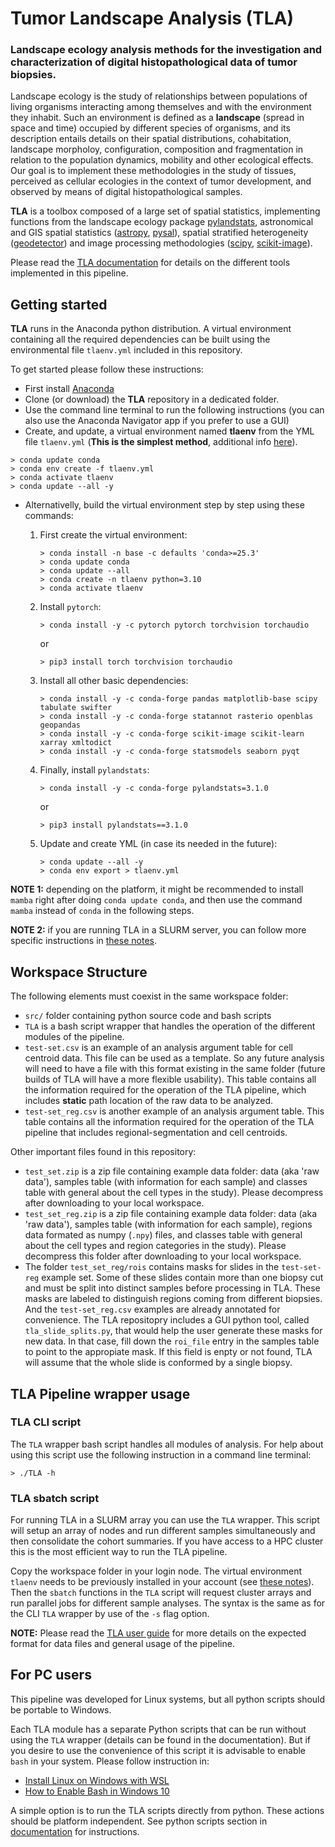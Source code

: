 # Tumor Landscape Analysis (TLA)
 
### Landscape ecology analysis methods for the investigation and characterization of digital histopathological data of tumor biopsies.

Landscape ecology is the study of relationships between populations of living organisms interacting among themselves and with the environment they inhabit. Such an environment is defined as a __landscape__ (spread in space and time) occupied by different species of organisms, and its description entails details on their spatial distributions, cohabitation, landscape morpholoy, configuration, composition and fragmentation in relation to the population dynamics, mobility and other ecological effects. Our goal is to implement these methodologies in the study of tissues, perceived as cellular ecologies in the context of tumor development, and observed by means of digital histopathological samples.

__TLA__ is a toolbox composed of a large set of spatial statistics, implementing functions from the landscape ecology package [pylandstats](https://github.com/martibosch/pylandstats), astronomical and GIS spatial statistics ([astropy](https://www.astropy.org/), [pysal](https://pysal.org/esda/index.html)), spatial stratified heterogeneity ([geodetector](https://cran.r-project.org/web/packages/geodetector/vignettes/geodetector.html)) and image processing methodologies ([scipy](https://scipy.org/), [scikit-image](https://scikit-image.org/)).

Please read the [TLA documentation](documentation/TLA_doc.md) for details on the different tools implemented in this pipeline.


## Getting started

__TLA__ runs in the Anaconda python distribution. A virtual environment containing all the required dependencies can be built using the environmental file `tlaenv.yml` included in this repository. 

To get started please follow these instructions:

* First install 
[Anaconda](https://docs.anaconda.com/anaconda/install/index.html)
* Clone (or download) the __TLA__ repository in a dedicated folder.
* Use the command line terminal to run the following instructions (you can also use the Anaconda Navigator app if you prefer to use a GUI)
* Create, and update, a virtual environment named __tlaenv__ from the YML file `tlaenv.yml` (__This is the simplest method__, additional info [here](https://docs.conda.io/projects/conda/en/latest/user-guide/tasks/manage-environments.html)).

```
> conda update conda
> conda env create -f tlaenv.yml
> conda activate tlaenv
> conda update --all -y

``` 

* Alternativelly, build the virtual environment step by step using these commands:

	1. First create the virtual environment:

		```
		> conda install -n base -c defaults 'conda>=25.3'
		> conda update conda
		> conda update --all
		> conda create -n tlaenv python=3.10
		> conda activate tlaenv
		```
	
	2. Install `pytorch`:

		```
		> conda install -y -c pytorch pytorch torchvision torchaudio 
		```
 		or
 
		``` 
		> pip3 install torch torchvision torchaudio 
		```

	3. Install all other basic dependencies:

		```
		> conda install -y -c conda-forge pandas matplotlib-base scipy tabulate swifter
		> conda install -y -c conda-forge statannot rasterio openblas geopandas
		> conda install -y -c conda-forge scikit-image scikit-learn xarray xmltodict
		> conda install -y -c conda-forge statsmodels seaborn pyqt 
		```

	4. Finally, install `pylandstats`:

		```
		> conda install -y -c conda-forge pylandstats=3.1.0  
		```

		or 

		```
		> pip3 install pylandstats==3.1.0
		```

	5. Update and create YML (in case its needed in the future):

		```
		> conda update --all -y
		> conda env export > tlaenv.yml
		```

__NOTE 1:__ depending on the platform, it might be recommended to install `mamba` right after doing `conda update conda`, and then use the command `mamba` instead of `conda` in the following steps. 

__NOTE 2:__ if you are running TLA in a SLURM server, you can follow more specific instructions in [these notes](documentation/TLA_slurm_notes.md). 


## Workspace Structure

The following elements must coexist in the same workspace folder:

* `src/` folder containing python source code and bash scripts
* `TLA` is a bash script wrapper that handles the operation of the different modules of the pipeline. 
* `test-set.csv` is an example of an analysis argument table for cell centroid data. This file can be used as a template. So any future analysis will need to have a file with this format existing in the same folder (future builds of TLA will have a more flexible usability). This table contains all the information required for the operation of the TLA pipeline, which includes __static__ path location of the raw data to be analyzed. 
* `test-set_reg.csv` is another example of an analysis argument table. This table contains all the information required for the operation of the TLA pipeline that includes regional-segmentation and cell centroids. 

Other important files found in this repository:

* `test_set.zip` is a zip file containing example data folder:  data (aka 'raw data'), samples table (with information for each sample) and classes table with general about the cell types in the study). Please decompress after downloading to your local workspace.
* `test_set_reg.zip` is a zip file containing example data folder:  data (aka 'raw data'), samples table (with information for each sample), regions data formated as numpy (`.npy`) files, and classes table with general about the cell types and region categories in the study). Please decompress this folder after downloading to your local workspace. 
* The folder `test_set_reg/rois` contains masks for slides in the `test-set-reg` example set. Some of these slides contain more than one biopsy cut and must be split into distinct samples before processing in TLA. These masks are labeled to distinguish regions coming from different biopsies. And the `test-set_reg.csv` examples are already annotated for convenience. The TLA repositopry includes a GUI python tool, called `tla_slide_splits.py`, that would help the user generate these masks for new data. In that case, fill down the `roi_file` entry in the samples table to point to the appropiate mask. If this field is enpty or not found, TLA will assume that the whole slide is conformed by a single biopsy.

## TLA Pipeline wrapper usage

### TLA CLI script

The `TLA` wrapper bash script handles all modules of analysis. For help about using this script use the following instruction in a command line terminal:

```
> ./TLA -h
```

### TLA sbatch script

For running TLA in a SLURM array you can use the `TLA` wrapper. This script will setup an array of nodes and run different samples simultaneously and then consolidate the cohort summaries. If you have access to a HPC cluster this is the most efficient way to run the TLA pipeline. 

Copy the workspace folder in your login node. The virtual environment `tlaenv` needs to be previously installed in your account (see [these notes](documentation/TLA_slurm_notes.md)). Then the `sbatch` functions in the `TLA` script will request cluster arrays and run parallel jobs for different sample analyses. The syntax is the same as for the CLI `TLA` wrapper by use of the `-s` flag option. 

__NOTE:__ Please read the [TLA user  guide](documentation/TLA_use.md) for more details on the expected format for data files and general usage of the pipeline.

## For PC users

This pipeline was developed for Linux systems, but all python scripts should be portable to Windows.  

Each TLA module has a separate Python scripts that can be run without using the `TLA` wrapper (details can be found in the documentation). But if you desire to use the convenience of this script it is advisable to enable `bash` in your system. Please follow instruction in:

* [Install Linux on Windows with WSL](https://docs.microsoft.com/en-us/windows/wsl/install)
* [How to Enable Bash in Windows 10](https://linuxhint.com/enable-bash-windows-10/)

A simple option is to run the TLA scripts directly from python. These actions should be platform independent. See python scripts section in [documentation](documentation/TLA_doc.md) for instructions.